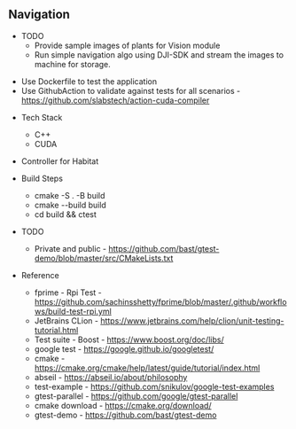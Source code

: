## Navigation


* TODO
  * Provide sample images of plants for Vision module
  * Run simple navigation algo using DJI-SDK and stream the images to machine for storage.

- Use Dockerfile to test the application
- Use GithubAction to validate against tests for all scenarios - https://github.com/slabstech/action-cuda-compiler

* Tech Stack
  * C++
  * CUDA

* Controller for Habitat

* Build Steps
  * cmake -S . -B build
  * cmake --build build 
  * cd build && ctest
  

* TODO
  * Private and public - https://github.com/bast/gtest-demo/blob/master/src/CMakeLists.txt

* Reference
  * fprime - Rpi Test - https://github.com/sachinsshetty/fprime/blob/master/.github/workflows/build-test-rpi.yml 
  * JetBrains CLion - https://www.jetbrains.com/help/clion/unit-testing-tutorial.html
  * Test suite - Boost - https://www.boost.org/doc/libs/
  * google test - https://google.github.io/googletest/
  * cmake - https://cmake.org/cmake/help/latest/guide/tutorial/index.html
  * abseil - https://abseil.io/about/philosophy
  * test-example - https://github.com/snikulov/google-test-examples
  * gtest-parallel - https://github.com/google/gtest-parallel
  * cmake download - https://cmake.org/download/
  * gtest-demo - https://github.com/bast/gtest-demo

